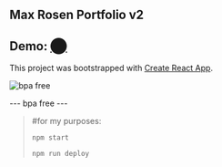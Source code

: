 ## Max Rosen Portfolio v2

## Demo: [⬤](https://sucrete.github.io/imax/)

This project was bootstrapped with [Create React App](https://github.com/facebook/create-react-app).

![bpa free](https://66.media.tumblr.com/b932daf86f29f12926140d3e52ab174f/tumblr_n0x97cjXvc1trrgzfo1_250.gif "bpa free")

--- bpa free ---

> #for my purposes:
>
> ```
> npm start
>
> npm run deploy
> ```
